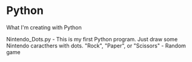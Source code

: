 # Python
What I'm creating with Python

Nintendo_Dots.py - This is my first Python program. Just draw some Nintendo caracthers with dots.
 "Rock", "Paper", or "Scissors" - Random game 
